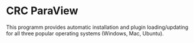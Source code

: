 # CRC ParaView

This programm provides automatic installation and plugin loading/updating for all three popular operating systems (Windows, Mac, Ubuntu).